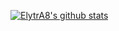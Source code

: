 [![ElytrA8's github stats](https://github-readme-stats.vercel.app/api?username=ElytrA8&theme=dracula&count_private=true)](https://github.com/ElytrA8) 

